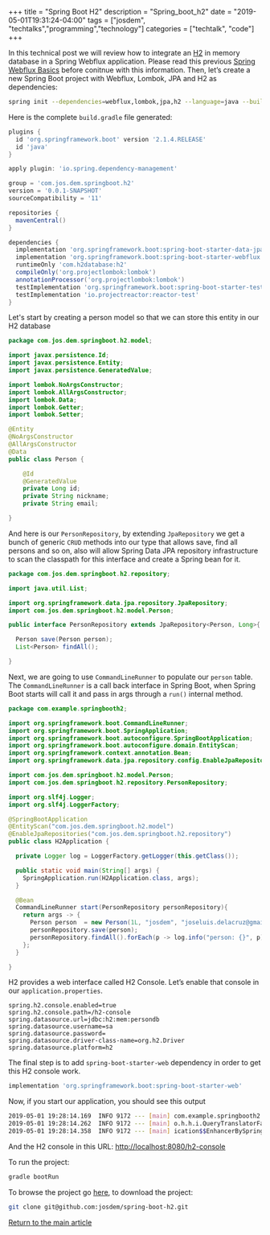 +++
title =  "Spring Boot H2"
description = "Spring_boot_h2"
date = "2019-05-01T19:31:24-04:00"
tags = ["josdem", "techtalks","programming","technology"]
categories = ["techtalk", "code"]
+++

In this technical post we will review how to integrate an [H2](https://www.h2database.com/html/main.html) in memory database in a Spring Webflux application. Please read this previous [Spring Webflux Basics](/techtalk/spring/spring_webflux_basics) before conitnue with this information. Then, let’s create a new Spring Boot project with Webflux, Lombok, JPA and H2 as dependencies:

```bash
spring init --dependencies=webflux,lombok,jpa,h2 --language=java --build=gradle spring-boot-h2
```

Here is the complete `build.gradle` file generated:

```groovy
plugins {
  id 'org.springframework.boot' version '2.1.4.RELEASE'
  id 'java'
}

apply plugin: 'io.spring.dependency-management'

group = 'com.jos.dem.springboot.h2'
version = '0.0.1-SNAPSHOT'
sourceCompatibility = '11'

repositories {
  mavenCentral()
}

dependencies {
  implementation 'org.springframework.boot:spring-boot-starter-data-jpa'
  implementation 'org.springframework.boot:spring-boot-starter-webflux'
  runtimeOnly 'com.h2database:h2'
  compileOnly('org.projectlombok:lombok')
  annotationProcessor('org.projectlombok:lombok')
  testImplementation 'org.springframework.boot:spring-boot-starter-test'
  testImplementation 'io.projectreactor:reactor-test'
}
```

Let's start by creating a person model so that we can store this entity in our H2 database

```java
package com.jos.dem.springboot.h2.model;

import javax.persistence.Id;
import javax.persistence.Entity;
import javax.persistence.GeneratedValue;

import lombok.NoArgsConstructor;
import lombok.AllArgsConstructor;
import lombok.Data;
import lombok.Getter;
import lombok.Setter;

@Entity
@NoArgsConstructor
@AllArgsConstructor
@Data
public class Person {

	@Id
	@GeneratedValue
	private Long id;
	private String nickname;
	private String email;

}
```

And here is our `PersonRepository`, by extending `JpaRepository` we get a bunch of generic `CRUD` methods into our type that allows save, find all persons and so on, also will allow Spring Data JPA repository infrastructure to scan the classpath for this interface and create a Spring bean for it.

```java
package com.jos.dem.springboot.h2.repository;

import java.util.List;

import org.springframework.data.jpa.repository.JpaRepository;
import com.jos.dem.springboot.h2.model.Person;

public interface PersonRepository extends JpaRepository<Person, Long>{

  Person save(Person person);
  List<Person> findAll();

}
```

Next, we are going to use `CommandLineRunner` to populate our `person` table. The `CommandLineRunner` is a call back interface in Spring Boot, when Spring Boot starts will call it and pass in args through a `run()` internal method.

```java
package com.example.springbooth2;

import org.springframework.boot.CommandLineRunner;
import org.springframework.boot.SpringApplication;
import org.springframework.boot.autoconfigure.SpringBootApplication;
import org.springframework.boot.autoconfigure.domain.EntityScan;
import org.springframework.context.annotation.Bean;
import org.springframework.data.jpa.repository.config.EnableJpaRepositories;

import com.jos.dem.springboot.h2.model.Person;
import com.jos.dem.springboot.h2.repository.PersonRepository;

import org.slf4j.Logger;
import org.slf4j.LoggerFactory;

@SpringBootApplication
@EntityScan("com.jos.dem.springboot.h2.model")
@EnableJpaRepositories("com.jos.dem.springboot.h2.repository")
public class H2Application {

  private Logger log = LoggerFactory.getLogger(this.getClass());

  public static void main(String[] args) {
    SpringApplication.run(H2Application.class, args);
  }

  @Bean
  CommandLineRunner start(PersonRepository personRepository){
    return args -> {
      Person person  = new Person(1L, "josdem", "joseluis.delacruz@gmail.com");
      personRepository.save(person);
      personRepository.findAll().forEach(p -> log.info("person: {}", p));
    };
  }

}
```

H2 provides a web interface called H2 Console. Let’s enable that console in our `application.properties`.

```properties
spring.h2.console.enabled=true
spring.h2.console.path=/h2-console
spring.datasource.url=jdbc:h2:mem:persondb
spring.datasource.username=sa
spring.datasource.password=
spring.datasource.driver-class-name=org.h2.Driver
spring.datasource.platform=h2
```

The final step is to add `spring-boot-starter-web` dependency in order to get this H2 console work.

```groovy
implementation 'org.springframework.boot:spring-boot-starter-web'
```

Now, if you start our application, you should see this output

```bash
2019-05-01 19:28:14.169  INFO 9172 --- [main] com.example.springbooth2.H2Application   : Started H2Application in 4.771 seconds (JVM running for 5.196)
2019-05-01 19:28:14.262  INFO 9172 --- [main] o.h.h.i.QueryTranslatorFactoryInitiator  : HHH000397: Using ASTQueryTranslatorFactory
2019-05-01 19:28:14.358  INFO 9172 --- [main] ication$$EnhancerBySpringCGLIB$$690e2b18 : person: Person(id=1, nickname=josdem, email=joseluis.delacruz@gmail.com)
```

And the H2 console in this URL: [http://localhost:8080/h2-console](http://localhost:8080/h2-console)

To run the project:

```bash
gradle bootRun
```

To browse the project go [here](https://github.com/josdem/spring-boot-h2), to download the project:

```bash
git clone git@github.com:josdem/spring-boot-h2.git
```


[Return to the main article](/techtalk/spring#Spring_Boot_Reactive)

